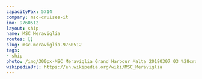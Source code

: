 ```yaml
---
capacityPax: 5714
company: msc-cruises-it
imo: 9760512
layout: ship
name: MSC Meraviglia
routes: []
slug: msc-meraviglia-9760512
tags:
- ship
photo: /img/300px-MSC_Meraviglia_Grand_Harbour_Malta_20180307_03_%28cropped%29.jpg
wikipediaUrl: https://en.wikipedia.org/wiki/MSC_Meraviglia
---
```

